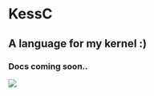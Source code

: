 # KessC
## A language for my kernel :)
### Docs coming soon..

![](https://img.shields.io/github/license/Ian-Marco-Moffett/KessC)
